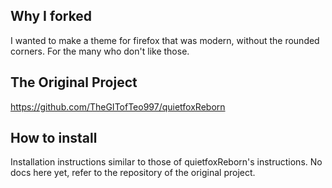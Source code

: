 ## Why I forked
I wanted to make a theme for firefox that was modern, without the rounded corners. For the many who don't like those.
## The Original Project
https://github.com/TheGITofTeo997/quietfoxReborn
## How to install
Installation instructions similar to those of quietfoxReborn's instructions.
No docs here yet, refer to the repository of the original project.
